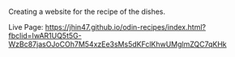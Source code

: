 Creating a website for the recipe of the dishes.

Live Page: https://jhin47.github.io/odin-recipes/index.html?fbclid=IwAR1UQ5t5G-WzBc87jasOJoCOh7M54xzEe3sMs5dKFclKhwUMglmZQC7qKHk